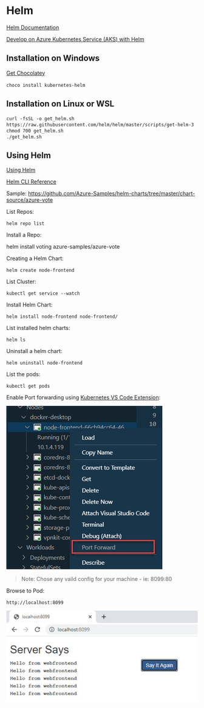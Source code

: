 # Helm

[Helm Documentation](https://helm.sh/)

[Develop on Azure Kubernetes Service (AKS) with Helm](https://docs.microsoft.com/en-us/azure/aks/quickstart-helm)

## Installation on Windows

[Get Chocolatey](https://chocolatey.org/install)

`choco install kubernetes-helm`

## Installation on Linux or WSL

```
curl -fsSL -o get_helm.sh https://raw.githubusercontent.com/helm/helm/master/scripts/get-helm-3
chmod 700 get_helm.sh
./get_helm.sh
```

## Using Helm

[Using Helm](https://helm.sh/docs/intro/using_helm/)

[Helm CLI Reference](https://helm.sh/docs/helm/)

Sample: https://github.com/Azure-Samples/helm-charts/tree/master/chart-source/azure-vote

List Repos:

```
helm repo list
```

Install a Repo:

helm install voting azure-samples/azure-vote

Creating a Helm Chart:

```
helm create node-frontend
```

List Cluster:

```
kubectl get service --watch
```

Install Helm Chart:

```
helm install node-frontend node-frontend/
```

List installed helm charts:

```
helm ls
```

Uninstall a helm chart:

```
helm uninstall node-frontend
```

List the pods:

```
kubectl get pods
```

Enable Port forwarding using [Kubernetes VS Code Extension](https://marketplace.visualstudio.com/items?itemName=ms-kubernetes-tools.vscode-kubernetes-tools):

![port-forward](../_images/port-forward.jpg)

> Note: Chose any vaild config for your machine - ie: 8099:80

Browse to Pod:

```
http://localhost:8099
```

![browse](../_images/browse.jpg)

